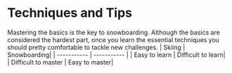 # Techniques and Tips

Mastering the basics is the key to snowboarding. Although the basics are considered the hardest part, once you learn the essential techniques you should pretty comfortable to tackle new challenges.
| Skiing | Snowboarding|
| ----------- | ----------- |
| Easy to learn | Difficult to learn|
| Difficult to master | Easy to master|
